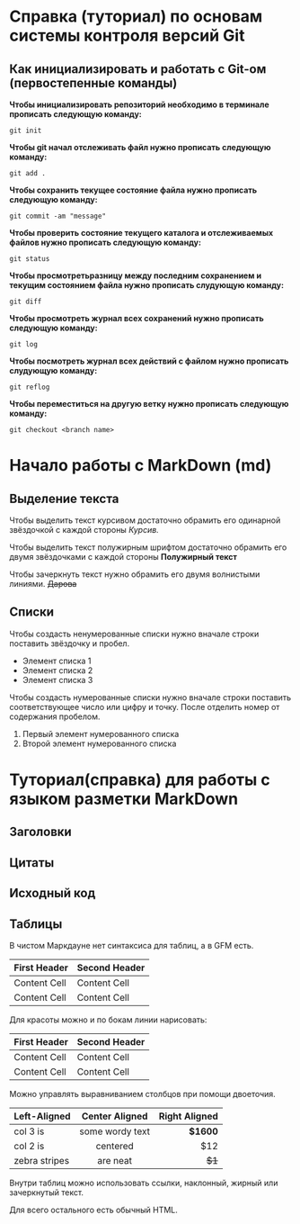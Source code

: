 # Справка (туториал) по основам системы контроля версий Git 

## Как инициализировать и работать с Git-ом (первостепенные команды)

**Чтобы инициализировать репозиторий необходимо в терминале прописать следующую команду:**

```
git init
```

**Чтобы git начал отслеживать файл нужно прописать следующую команду:**

```
git add .
```

**Чтобы сохранить текущее состояние файла нужно прописать следующую команду:**

```
git commit -am "message"
```

**Чтобы проверить состояние текущего каталога и отслеживаемых файлов нужно прописать следующую команду:**

```
git status
```

**Чтобы просмотретьразницу между последним сохранением и текущим состоянием файла нужно прописать слудующую команду:**

```
git diff
```

**Чтобы просмотреть журнал всех сохранений нужно прописать следующую команду:**

```
git log
```

**Чтобы посмотреть журнал всех действий с файлом нужно прописать слудующую команду:**

```
git reflog
```

**Чтобы переместиться на другую ветку нужно прописать следующую команду:**

```
git checkout <branch name>
```


# Начало работы с MarkDown (md)


## Выделение текста

 Чтобы выделить текст курсивом достаточно обрамить его одинарной звёздочкой с каждой стороны *Курсив.*

Чтобы выделить текст полужирным шрифтом достаточно обрамить его двумя звёздочками с каждой стороны **Полужирный текст**

Чтобы зачеркнуть текст нужно обрамить его двумя волнистыми линиями. ~~Дарова~~

## Списки

Чтобы создасть ненумерованные списки нужно вначале строки поставить звёздочку и пробел.  

* Элемент списка 1
* Элемент списка 2
* Элемент списка 3

Чтобы создасть нумерованные списки нужно вначале строки поставить соответствующее число или цифру и точку. После отделить номер от содержания пробелом.  

1. Первый элемент нумерованного списка
2. Второй элемент нумерованного списка





# Туториал(справка) для работы с языком разметки MarkDown

##  Заголовки






##  Цитаты






##  Исходный код

##  Таблицы

В чистом Маркдауне нет синтаксиса для таблиц, а в GFM есть.

First Header  | Second Header
------------- | -------------
Content Cell  | Content Cell
Content Cell  | Content Cell

Для красоты можно и по бокам линии нарисовать:

| First Header  | Second Header |
| ------------- | ------------- |
| Content Cell  | Content Cell  |
| Content Cell  | Content Cell  |

Можно управлять выравниванием столбцов при помощи двоеточия.

| Left-Aligned  | Center Aligned  | Right Aligned |
|:------------- |:---------------:| -------------:|
| col 3 is      | some wordy text |     **$1600** |
| col 2 is      | centered        |         $12   |
| zebra stripes | are neat        |        ~~$1~~ |

Внутри таблиц можно использовать ссылки, наклонный, жирный или зачеркнутый текст.

Для всего остального есть обычный HTML.
